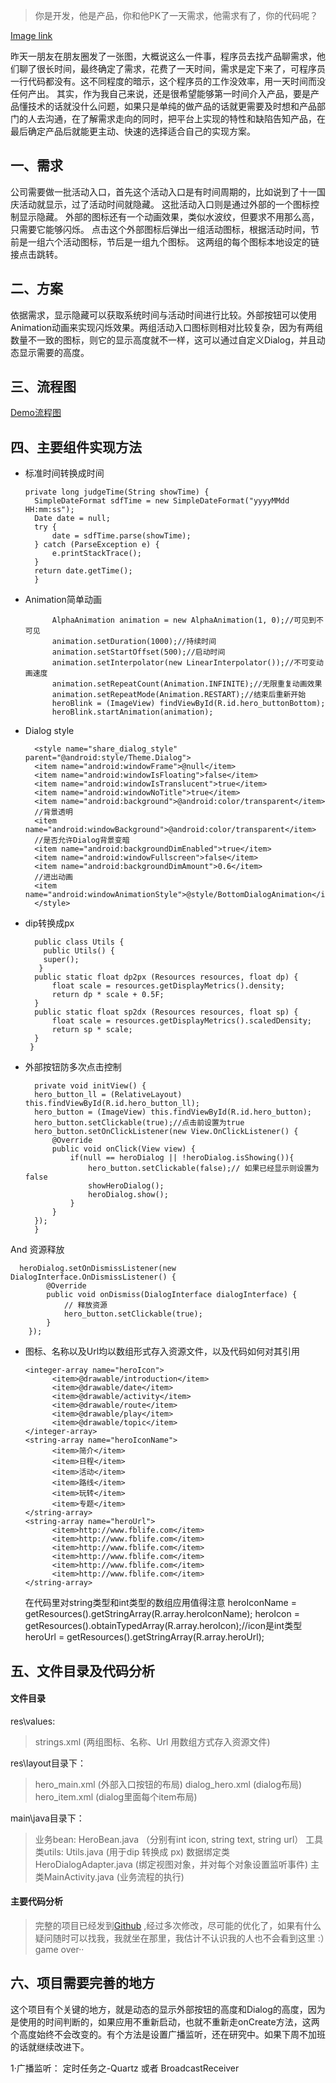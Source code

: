 > 你是开发，他是产品，你和他PK了一天需求，他需求有了，你的代码呢？

[Image link](http://a3.qpic.cn/psb?/V12m5UAf3uSsPC/Nvqj6JCQLTXR0pdzrMhCmawhnBF5isElw7SgnBjMfXA!/b/dPgAAAAAAAAA&bo=zwIABc8CAAUFCSo!&rf=viewer_4)

昨天一朋友在朋友圈发了一张图，大概说这么一件事，程序员去找产品聊需求，他们聊了很长时间，最终确定了需求，花费了一天时间，需求是定下来了，可程序员一行代码都没有。这不同程度的暗示，这个程序员的工作没效率，用一天时间而没任何产出。
其实，作为我自己来说，还是很希望能够第一时间介入产品，要是产品懂技术的话就没什么问题，如果只是单纯的做产品的话就更需要及时想和产品部门的人去沟通，在了解需求走向的同时，把平台上实现的特性和缺陷告知产品，在最后确定产品后就能更主动、快速的选择适合自己的实现方案。


## 一、需求

公司需要做一批活动入口，首先这个活动入口是有时间周期的，比如说到了十一国庆活动就显示，过了活动时间就隐藏。
这批活动入口则是通过外部的一个图标控制显示隐藏。
外部的图标还有一个动画效果，类似水波纹，但要求不用那么高，只需要它能够闪烁。
点击这个外部图标后弹出一组活动图标，根据活动时间，节前是一组六个活动图标，节后是一组九个图标。
这两组的每个图标本地设定的链接点击跳转。

## 二、方案
依据需求，显示隐藏可以获取系统时间与活动时间进行比较。外部按钮可以使用Animation动画来实现闪烁效果。两组活动入口图标则相对比较复杂，因为有两组数量不一致的图标，则它的显示高度就不一样，这可以通过自定义Dialog，并且动态显示需要的高度。

## 三、流程图
  [Demo流程图](http://a2.qpic.cn/psb?/V12m5UAf3uSsPC/ffMoyiwa.*4t09YLZ0P958Rgo70.oln.ncoJwiB.*dw!/b/dKwAAAAAAAAA&bo=DAIfAgwCHwIDACU!&rf=viewer_4)

## 四、主要组件实现方法
* 标准时间转换成时间

      private long judgeTime(String showTime) {
        SimpleDateFormat sdfTime = new SimpleDateFormat("yyyyMMdd HH:mm:ss");
        Date date = null;
        try {
            date = sdfTime.parse(showTime);
        } catch (ParseException e) {
            e.printStackTrace();
        }
        return date.getTime();
        }

* Animation简单动画

            AlphaAnimation animation = new AlphaAnimation(1, 0);//可见到不可见
            animation.setDuration(1000);//持续时间
            animation.setStartOffset(500);//启动时间
            animation.setInterpolator(new LinearInterpolator());//不可变动画速度
            animation.setRepeatCount(Animation.INFINITE);//无限重复动画效果
            animation.setRepeatMode(Animation.RESTART);//结束后重新开始
            heroBlink = (ImageView) findViewById(R.id.hero_buttonBottom);
            heroBlink.startAnimation(animation);
            
* Dialog style

        <style name="share_dialog_style" parent="@android:style/Theme.Dialog">
        <item name="android:windowFrame">@null</item>
        <item name="android:windowIsFloating">false</item>
        <item name="android:windowIsTranslucent">true</item>
        <item name="android:windowNoTitle">true</item>
        <item name="android:background">@android:color/transparent</item>
        //背景透明
        <item name="android:windowBackground">@android:color/transparent</item>
        //是否允许Dialog背景变暗
        <item name="android:backgroundDimEnabled">true</item>
        <item name="android:windowFullscreen">false</item>
        <item name="android:backgroundDimAmount">0.6</item>
        //进出动画
        <item name="android:windowAnimationStyle">@style/BottomDialogAnimation</item>
        </style>
        
* dip转换成px

        public class Utils {
          public Utils() {
          super();
         }
        public static float dp2px (Resources resources, float dp) {
            float scale = resources.getDisplayMetrics().density;
            return dp * scale + 0.5F;
        }
        public static float sp2dx (Resources resources, float sp) {
            float scale = resources.getDisplayMetrics().scaledDensity;
            return sp * scale;
        }
       }

* 外部按钮防多次点击控制

        private void initView() {
        hero_button_ll = (RelativeLayout) this.findViewById(R.id.hero_button_ll);
        hero_button = (ImageView) this.findViewById(R.id.hero_button);
        hero_button.setClickable(true);//点击前设置为true
        hero_button.setOnClickListener(new View.OnClickListener() {
            @Override
            public void onClick(View view) {
                if(null == heroDialog || !heroDialog.isShowing()){
                    hero_button.setClickable(false);// 如果已经显示则设置为false
                    showHeroDialog();
                    heroDialog.show();
                }
            }
        });
        }
And 资源释放

      heroDialog.setOnDismissListener(new DialogInterface.OnDismissListener() {
            @Override
            public void onDismiss(DialogInterface dialogInterface) {
                // 释放资源
                hero_button.setClickable(true);
            }
        });


* 图标、名称以及Url均以数组形式存入资源文件，以及代码如何对其引用

      <integer-array name="heroIcon">
            <item>@drawable/introduction</item>
            <item>@drawable/date</item>
            <item>@drawable/activity</item>
            <item>@drawable/route</item>
            <item>@drawable/play</item>
            <item>@drawable/topic</item>
      </integer-array>
      <string-array name="heroIconName">
            <item>简介</item>
            <item>日程</item>
            <item>活动</item>
            <item>路线</item>
            <item>玩转</item>
            <item>专题</item>
      </string-array>
      <string-array name="heroUrl">
            <item>http://www.fblife.com</item>
            <item>http://www.fblife.com</item>
            <item>http://www.fblife.com</item>
            <item>http://www.fblife.com</item>
            <item>http://www.fblife.com</item>
            <item>http://www.fblife.com</item>
      </string-array>
 
  在代码里对string类型和int类型的数组应用值得注意
      heroIconName = getResources().getStringArray(R.array.heroIconName);
      heroIcon = getResources().obtainTypedArray(R.array.heroIcon);//icon是int类型
      heroUrl = getResources().getStringArray(R.array.heroUrl);

## 五、文件目录及代码分析

#### 文件目录 
res\values:
>strings.xml (两组图标、名称、Url 用数组方式存入资源文件)

res\layout目录下：
>hero_main.xml (外部入口按钮的布局)
>dialog_hero.xml (dialog布局)
>hero_item.xml (dialog里面每个item布局)

main\java目录下：
>业务bean: HeroBean.java （分别有int icon, string text, string url）
>工具类utils: Utils.java (用于dip 转换成 px)
>数据绑定类HeroDialogAdapter.java (绑定视图对象，并对每个对象设置监听事件)
>主类MainActivity.java (业务流程的执行)

#### 主要代码分析

>完整的项目已经发到[Github](https://github.com/pingL/DialogTest) ,经过多次修改，尽可能的优化了，如果有什么疑问随时可以找我，我就坐在那里，我估计不认识我的人也不会看到这里 :）game over··

## 六、项目需要完善的地方

这个项目有个关键的地方，就是动态的显示外部按钮的高度和Dialog的高度，因为是使用的时间判断的，如果应用不重新启动，也就不重新走onCreate方法，这两个高度始终不会改变的。有个方法是设置广播监听，还在研究中。如果下周不加班的话就继续改进下。

1·广播监听： 定时任务之-Quartz 或者 BroadcastReceiver

